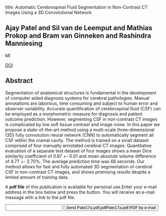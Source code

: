 title: Automatic Cerebrospinal Fluid Segmentation in Non-Contrast CT Images Using a 3D Convolutional Network

## Ajay Patel and Sil van de Leemput and Mathias Prokop and Bram van Ginneken and Rashindra Manniesing
MI

<a href="https://doi.org/10.1117/12.2254022">DOI</a>

## Abstract
Segmentation of anatomical structures is fundamental in the development of computer aided diagnosis systems for cerebral pathologies. Manual annotations are laborious, time consuming and subject to human error and observer variability. Accurate quantification of cerebrospinal fluid (CSF) can be employed as a morphometric measure for diagnosis and patient outcome prediction. However, segmenting CSF in non-contrast CT images is complicated by low soft tissue contrast and image noise. In this paper we propose a state-of-the-art method using a multi-scale three-dimensional (3D) fully convolution neural network (CNN) to automatically segment all CSF within the cranial cavity. The method is trained on a small dataset comprised of four manually annotated cerebral CT images. Quantitative evaluation of a separate test dataset of four images shows a mean Dice similarity coefficient of 0.87 +- 0.01 and mean absolute volume difference of 4.77 +- 2.70%. The average prediction time was 68 seconds. Our method allows for fast and fully automated 3D segmentation of cerebral CSF in non-contrast CT images, and shows promising results despite a limited amount of training data.

A <b>pdf file</b> of this publication is available for personal use.Enter your e-mail address in the box below and press the button. You will receive an e-mail message with a link to the pdf file.
<form action="sender.php">  <input type="text" name="email">  <input type="submit" value="Send Pate17a.pdf:pdfPate17a.pdf:PDF by e-mail"></form>